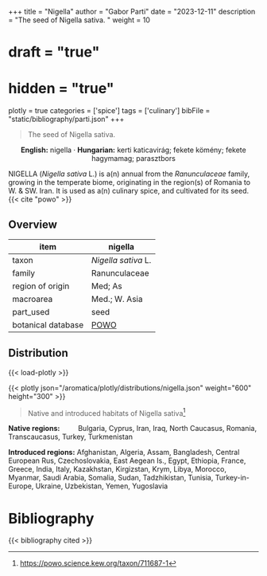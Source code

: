 +++
title = "Nigella"
author = "Gabor Parti"
date = "2023-12-11"
description = "The seed of Nigella sativa. "
weight = 10
# draft = "true"
# hidden = "true"
plotly = true
categories = ['spice']
tags = ['culinary']
bibFile = "static/bibliography/parti.json"
+++

>The seed of Nigella sativa.  [<i class="fab fa-wikipedia-w"></i>](https://en.wikipedia.org/wiki/Nigella_sativa)

<center>

**English:** nigella · **Hungarian:** kerti katicavirág; fekete kömény; fekete hagymamag; parasztbors

</center>

NIGELLA (*Nigella sativa* L.) is a(n) annual from the *Ranunculaceae* family, growing in the temperate biome, originating in the region(s) of Romania to W. & SW. Iran. It is used as a(n) culinary spice, and cultivated for its seed.{{< cite "powo" >}}

## Overview

|       item       |                      nigella                      |
|------------------|---------------------------------------------------|
|       taxon      |                *Nigella sativa* L.                |
|      family      |                   Ranunculaceae                   |
| region of origin |                      Med; As                      |
|     macroarea    |                   Med.; W. Asia                   |
|     part_used    |                        seed                       |
|botanical database|[POWO](https://powo.science.kew.org/taxon/711687-1)|



## Distribution

{{< load-plotly >}}

{{< plotly json="/aromatica/plotly/distributions/nigella.json" weight="600" height="300" >}}

>Native and introduced habitats of Nigella sativa[^powo]

[^powo]: https://powo.science.kew.org/taxon/711687-1

<p style="text-align:left;">

**Native regions:** &ensp; &ensp; &ensp; Bulgaria, Cyprus, Iran, Iraq, North Caucasus, Romania, Transcaucasus, Turkey, Turkmenistan

**Introduced regions:** Afghanistan, Algeria, Assam, Bangladesh, Central European Rus, Czechoslovakia, East Aegean Is., Egypt, Ethiopia, France, Greece, India, Italy, Kazakhstan, Kirgizstan, Krym, Libya, Morocco, Myanmar, Saudi Arabia, Somalia, Sudan, Tadzhikistan, Tunisia, Turkey-in-Europe, Ukraine, Uzbekistan, Yemen, Yugoslavia

</p>



# Bibliography

{{< bibliography cited >}}

